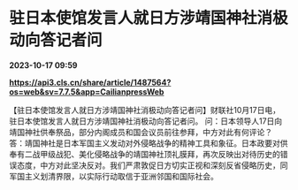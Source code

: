 # 驻日本使馆发言人就日方涉靖国神社消极动向答记者问

**2023-10-17 09:59**

**https://api3.cls.cn/share/article/1487564?os=web&sv=7.7.5&app=CailianpressWeb**

【驻日本使馆发言人就日方涉靖国神社消极动向答记者问】财联社10月17日电，驻日本使馆发言人就日方涉靖国神社消极动向答记者问。 问：日本领导人17日向靖国神社供奉祭品，部分内阁成员和国会议员前往参拜，中方对此有何评论？ 答：靖国神社是日本军国主义发动对外侵略战争的精神工具和象征。日本政要对供奉有二战甲级战犯、美化侵略战争的靖国神社顶礼膜拜，再次反映出对待历史的错误态度，中方对此坚决反对。我们严肃敦促日方切实正视和深刻反省侵略历史，同军国主义划清界限，以实际行动取信于亚洲邻国和国际社会。